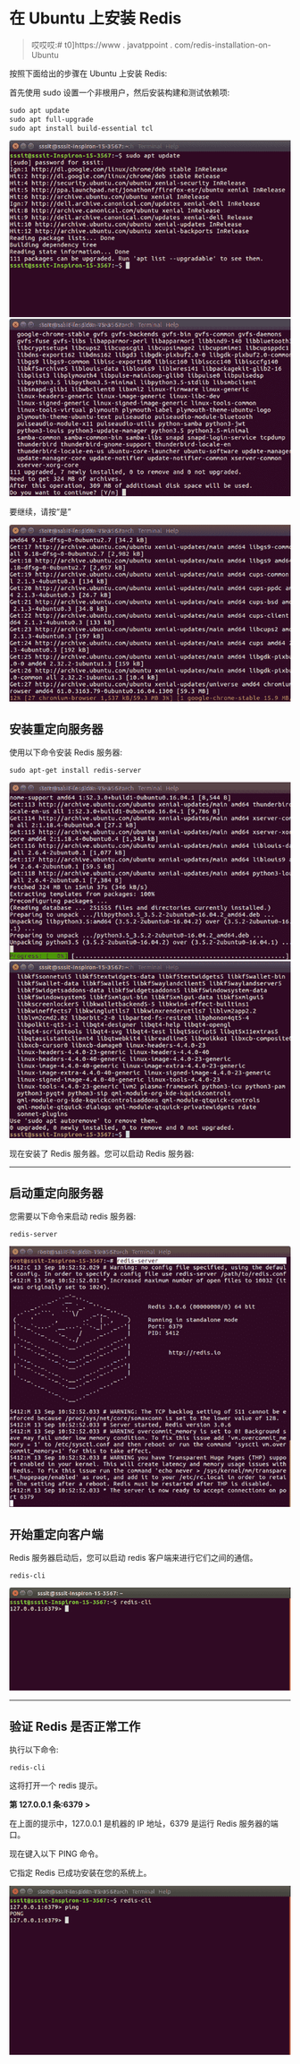 # 在 Ubuntu 上安装 Redis

> 哎哎哎:# t0]https://www . javatppoint . com/redis-installation-on-Ubuntu

按照下面给出的步骤在 Ubuntu 上安装 Redis:

首先使用 sudo 设置一个非根用户，然后安装构建和测试依赖项:

```
sudo apt update
sudo apt full-upgrade
sudo apt install build-essential tcl

```

![Redis Installation on Ubuntu 1](img/caba09a6ee9645fc4f07c2b931ee1e18.png) ![Redis Installation on Ubuntu 2](img/0169ffce3334c06061e86f10cffd1f61.png)

要继续，请按“是”

![Redis Installation on Ubuntu 3](img/ca3e317a18e70af3d4980e2a640f24da.png)

## 安装重定向服务器

使用以下命令安装 Redis 服务器:

```
sudo apt-get install redis-server

```

![Redis Installation on Ubuntu 4](img/2962fd7d4e234c9b593a40c3ea02ed10.png) ![Redis Installation on Ubuntu 5](img/2e5f0cdf15c1ae7f46e7a7cb57b38517.png)

现在安装了 Redis 服务器。您可以启动 Redis 服务器:

* * *

## 启动重定向服务器

您需要以下命令来启动 redis 服务器:

```
redis-server

```

![Redis Installation on Ubuntu 6](img/7f4e9917ab2fb4a8f218a37c6f0ac0a2.png)

## 开始重定向客户端

Redis 服务器启动后，您可以启动 redis 客户端来进行它们之间的通信。

```
redis-cli

```

![Redis Installation on Ubuntu 7](img/59cbc21f7d6ad94a1d5ced78600f3605.png)

* * *

## 验证 Redis 是否正常工作

执行以下命令:

```
redis-cli

```

这将打开一个 redis 提示。

**第 127.0.0.1 条:6379 >**

在上面的提示中，127.0.0.1 是机器的 IP 地址，6379 是运行 Redis 服务器的端口。

现在键入以下 PING 命令。

它指定 Redis 已成功安装在您的系统上。

![Redis Installation on Ubuntu 8](img/86ac3a30aaa592854f362fab87fb19b9.png)